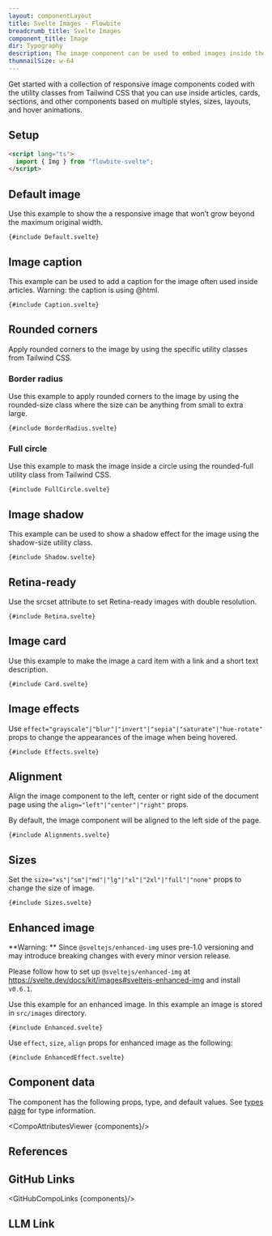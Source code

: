 ```yaml
---
layout: componentLayout
title: Svelte Images - Flowbite
breadcrumb_title: Svelte Images
component_title: Image
dir: Typography
description: The image component can be used to embed images inside the web page in articles and sections based on multiple styles, sizes, layouts and hover animations
thumnailSize: w-64
---
```


<script lang="ts">
  import { CompoAttributesViewer, GitHubCompoLinks, toKebabCase, LlmLink } from '../../utils'
  import { A, Heading, Span } from '$lib'

  const components = 'Img'
</script>

Get started with a collection of responsive image components coded with the utility classes from Tailwind CSS that you can use inside articles, cards, sections, and other components based on multiple styles, sizes, layouts, and hover animations.

## Setup

```html
<script lang="ts">
  import { Img } from "flowbite-svelte";
</script>
```

## Default image

Use this example to show the a responsive image that won’t grow beyond the maximum original width.

```svelte example class="flex justify-center" hideScript
{#include Default.svelte}
```

## Image caption

This example can be used to add a caption for the image often used inside articles. <Span underline class="decoration-primary-500">Warning: the caption is using @html.</Span>

```svelte example class="flex justify-center" hideScript
{#include Caption.svelte}
```

## Rounded corners

Apply rounded corners to the image by using the specific utility classes from Tailwind CSS.

### Border radius

Use this example to apply rounded corners to the image by using the rounded-size class where the size can be anything from small to extra large.

```svelte example class="flex justify-center" hideScript
{#include BorderRadius.svelte}
```

### Full circle

Use this example to mask the image inside a circle using the rounded-full utility class from Tailwind CSS.

```svelte example class="flex justify-center" hideScript
{#include FullCircle.svelte}
```

## Image shadow

This example can be used to show a shadow effect for the image using the shadow-size utility class.

```svelte example class="flex justify-center" hideScript
{#include Shadow.svelte}
```

## Retina-ready

Use the srcset attribute to set Retina-ready images with double resolution.

```svelte example class="flex justify-center" hideScript
{#include Retina.svelte}
```

## Image card

Use this example to make the image a card item with a link and a short text description.

```svelte example class="flex justify-center" hideScript
{#include Card.svelte}
```

## Image effects

Use `effect="grayscale"|"blur"|"invert"|"sepia"|"saturate"|"hue-rotate"` props to change the appearances of the image when being hovered.

```svelte example class="flex justify-center"
{#include Effects.svelte}
```

## Alignment

Align the image component to the left, center or right side of the document page using the `align="left"|"center"|"right"` props.

By default, the image component will be aligned to the left side of the page.

```svelte example hideScript
{#include Alignments.svelte}
```

## Sizes

Set the `size="xs"|"sm"|"md"|"lg"|"xl"|"2xl"|"full"|"none"` props to change the size of image.

```svelte example class="flex justify-center" hideScript
{#include Sizes.svelte}
```

## Enhanced image

**Warning: ** Since `@sveltejs/enhanced-img` uses pre-1.0 versioning and may introduce breaking changes with every minor version release.

Please follow how to set up `@sveltejs/enhanced-img` at https://svelte.dev/docs/kit/images#sveltejs-enhanced-img and install `v0.6.1`.

Use this example for an enhanced image. In this example an image is stored in `src/images` directory.

```svelte example
{#include Enhanced.svelte}
```

Use `effect`, `size`, `align` props for enhanced image as the following:

```svelte example
{#include EnhancedEffect.svelte}
```

## Component data

The component has the following props, type, and default values. See [types page](/docs/pages/typescript) for type information.

<CompoAttributesViewer {components}/>

## References

## GitHub Links

<GitHubCompoLinks {components}/>

## LLM Link

<LlmLink />

